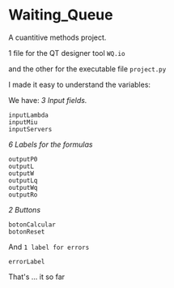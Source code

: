 # Waiting_Queue
A cuantitive methods project.


1 file for the QT designer tool   `WQ.io`

and the other for the executable file `project.py`

I made it easy to understand the variables:

We have:
*3 Input fields.*
```
inputLambda
inputMiu
inputServers
```

*6 Labels for the formulas*
```
outputP0
outputL
outputW
outputLq
outputWq
outputRo
```
*2 Buttons*
```
botonCalcular
botonReset
```
And `1 label for errors`

`errorLabel`




That's ... it so far

